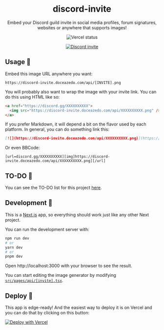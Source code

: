 <h1 align="center">discord-invite</h1>

<p align="center">
  Embed your Discord guild invite in social media profiles, forum signatures, websites or anywhere that supports images!
</p>

<p align="center">
  <img src="https://img.shields.io/github/deployments/doceazedo/discord-invite/Production?label=vercel&logo=vercel&style=flat-square" alt="Vercel status">
</p>

<p align="center">
  <a href="https://discord.gg/vEGRe2kq8B">
    <img src="https://discord-invite.doceazedo.com/api/vEGRe2kq8B.png" alt="Discord invite">
  </a>
</p>

## Usage 🔗

Embed this image URL anywhere you want:

```
https://discord-invite.doceazedo.com/api/[INVITE].png
```

You will probably also want to wrap the image with your invite link. You can do this using HTML like so:

```html
<a href="https://discord.gg/XXXXXXXXXX">
  <img src="https://discord-invite.doceazedo.com/api/XXXXXXXXXX.png" />
</a>
```

If you prefer Markdown, it will depend a bit on the flavor used by each platform. In general, you can do something link this:

```md
[![](https://discord-invite.doceazedo.com/api/XXXXXXXXXX.png)](https://discord.gg/XXXXXXXXXX)
```

Or even BBCode:

```
[url=discord.gg/XXXXXXXXXX][img]https://discord-invite.doceazedo.com/api/XXXXXXXXXX.png][/url]
```

## TO-DO 🔮

You can see the TO-DO list for this project [here](https://todo.doceazedo.com/discord-invite).

## Development 🧰

This is a [Next.js](https://nextjs.org) app, so everything should work just like any other Next project.

You can run the development server with:

```sh
npm run dev
# or
yarn dev
# or
pnpm dev
```

Open http://localhost:3000 with your browser to see the result.

You can start editing the image generator by modifying [`src/pages/api/[invite].tsx`](/src/pages/api/[invite].tsx).

## Deploy 🚀

This app is edge-ready! And the easiest way to deploy it is on Vercel and you can do that by clicking on this button:

[![Deploy with Vercel](https://vercel.com/button)](https://vercel.com/new/clone?repository-url=https%3A%2F%2Fgithub.com%2Fdoceazedo%2Fdiscord-invite)
